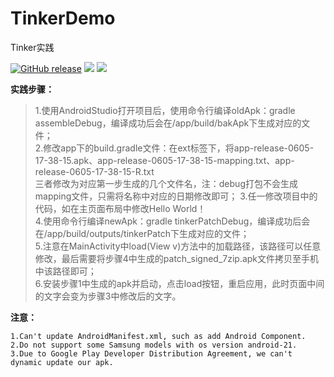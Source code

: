 # TinkerDemo
Tinker实践

[![GitHub release](https://img.shields.io/github/release/qubyte/rubidium.svg?style=flat-square)]()
![](https://img.shields.io/badge/language-java-orange.svg)
![](https://img.shields.io/badge/platform-android-lightgreen.svg)
    
 **实践步骤：**
 
   >1.使用AndroidStudio打开项目后，使用命令行编译oldApk：gradle assembleDebug，编译成功后会在/app/build/bakApk下生成对应的文件；   
   2.修改app下的build.gradle文件：在ext标签下，将app-release-0605-17-38-15.apk、app-release-0605-17-38-15-mapping.txt、app-release-0605-17-38-15-R.txt   
三者修改为对应第一步生成的几个文件名，注：debug打包不会生成mapping文件，只需将名称中对应的日期修改即可；
   3.任一修改项目中的代码，如在主页面布局中修改Hello World！   
   4.使用命令行编译newApk：gradle tinkerPatchDebug，编译成功后会在/app/build/outputs/tinkerPatch下生成对应的文件；   
   5.注意在MainActivity中load(View v)方法中的加载路径，该路径可以任意修改，最后需要将步骤4中生成的patch_signed_7zip.apk文件拷贝至手机中该路径即可；   
   6.安装步骤1中生成的apk并启动，点击load按钮，重启应用，此时页面中间的文字会变为步骤3中修改后的文字。
   
 **注意：**
 
    1.Can't update AndroidManifest.xml, such as add Android Component.   
    2.Do not support some Samsung models with os version android-21.   
    3.Due to Google Play Developer Distribution Agreement, we can't dynamic update our apk.   